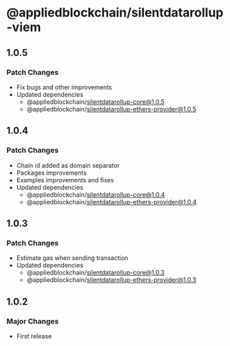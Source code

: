 # @appliedblockchain/silentdatarollup-viem

## 1.0.5

### Patch Changes

- Fix bugs and other improvements
- Updated dependencies
  - @appliedblockchain/silentdatarollup-core@1.0.5
  - @appliedblockchain/silentdatarollup-ethers-provider@1.0.5

## 1.0.4

### Patch Changes

- Chain id added as domain separator
- Packages improvements
- Examples improvements and fixes
- Updated dependencies
  - @appliedblockchain/silentdatarollup-core@1.0.4
  - @appliedblockchain/silentdatarollup-ethers-provider@1.0.4

## 1.0.3

### Patch Changes

- Estimate gas when sending transaction
- Updated dependencies
  - @appliedblockchain/silentdatarollup-core@1.0.3
  - @appliedblockchain/silentdatarollup-ethers-provider@1.0.3

## 1.0.2

### Major Changes

- First release
